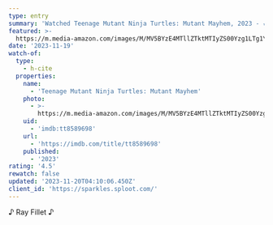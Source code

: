 ```yaml
---
type: entry
summary: 'Watched Teenage Mutant Ninja Turtles: Mutant Mayhem, 2023 - ★★★★½'
featured: >-
  https://m.media-amazon.com/images/M/MV5BYzE4MTllZTktMTIyZS00Yzg1LTg1YzAtMWQwZTZkNjNkODNjXkEyXkFqcGdeQXVyMTUzMTg2ODkz._V1_SX300.jpg
date: '2023-11-19'
watch-of:
  type:
    - h-cite
  properties:
    name:
      - 'Teenage Mutant Ninja Turtles: Mutant Mayhem'
    photo:
      - >-
        https://m.media-amazon.com/images/M/MV5BYzE4MTllZTktMTIyZS00Yzg1LTg1YzAtMWQwZTZkNjNkODNjXkEyXkFqcGdeQXVyMTUzMTg2ODkz._V1_SX300.jpg
    uid:
      - 'imdb:tt8589698'
    url:
      - 'https://imdb.com/title/tt8589698'
    published:
      - '2023'
rating: '4.5'
rewatch: false
updated: '2023-11-20T04:10:06.450Z'
client_id: 'https://sparkles.sploot.com/'
---
```

♪ Ray Fillet ♪
